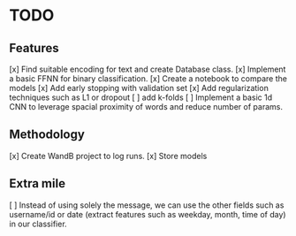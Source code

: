 # TODO
## Features
[x] Find suitable encoding for text and create Database class.
[x] Implement a basic FFNN for binary classification.
[x] Create a notebook to compare the models
[x] Add early stopping with validation set
[x] Add regularization techniques such as L1 or dropout
[ ] add k-folds
[ ] Implement a basic 1d CNN to leverage spacial proximity of words and reduce number of params.

## Methodology
[x] Create WandB project to log runs.
[x] Store models 

## Extra mile
[ ] Instead of using solely the message, we can use the other fields such as username/id or date (extract features such as weekday, month, time of day) in our classifier.
